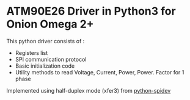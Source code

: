 # ATM90E26 Driver in Python3 for Onion Omega 2+

This python driver consists of :
* Registers list
* SPI communication protocol
* Basic initialization code
* Utility methods to read Voltage, Current, Power, Power. Factor for 1 phase

Implemented using half-duplex mode (xfer3) from [python-spidev](https://github.com/OnionIoT/python-spidev)